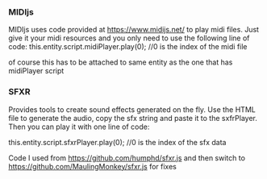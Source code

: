 ### MIDIjs
MIDIjs uses code provided at https://www.midijs.net/ to play midi files. Just give it your midi resources and you only need to use the following line of code:
this.entity.script.midiPlayer.play(0); //0 is the index of the midi file

of course this has to be attached to same entity as the one that has midiPlayer script

### SFXR
Provides tools to create sound effects generated on the fly. Use the HTML file to generate the audio, copy the sfx string and paste it to the sxfrPlayer. Then you can play it with one line of code:

this.entity.script.sfxrPlayer.play(0); //0 is the index of the sfx data


Code I used from https://github.com/humphd/sfxr.js and then switch to https://github.com/MaulingMonkey/sfxr.js for fixes
